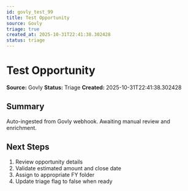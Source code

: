 ```yaml
---
id: govly_test_99
title: Test Opportunity
source: Govly
triage: true
created_at: 2025-10-31T22:41:38.302428
status: triage
---
```


# Test Opportunity

**Source:** Govly
**Status:** Triage
**Created:** 2025-10-31T22:41:38.302428

## Summary

Auto-ingested from Govly webhook. Awaiting manual review and enrichment.

## Next Steps

1. Review opportunity details
2. Validate estimated amount and close date
3. Assign to appropriate FY folder
4. Update triage flag to false when ready
